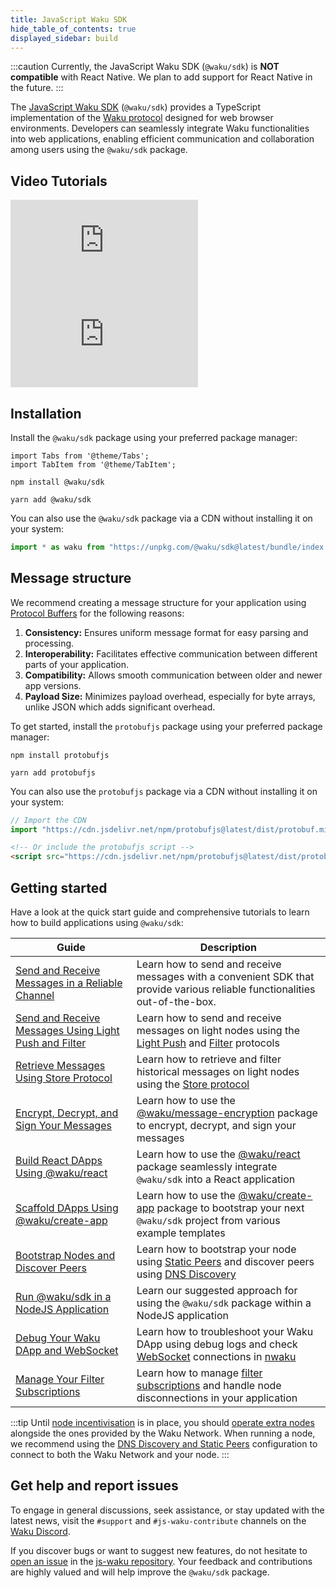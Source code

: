 ```yaml
---
title: JavaScript Waku SDK
hide_table_of_contents: true
displayed_sidebar: build
---
```


:::caution
Currently, the JavaScript Waku SDK (`@waku/sdk`) is **NOT compatible** with React Native. We plan to add support for React Native in the future.
:::

The [JavaScript Waku SDK](https://github.com/waku-org/js-waku) (`@waku/sdk`) provides a TypeScript implementation of the [Waku protocol](/) designed for web browser environments. Developers can seamlessly integrate Waku functionalities into web applications, enabling efficient communication and collaboration among users using the `@waku/sdk` package.

## Video Tutorials

<div class="video-container">
  <iframe class="yt-video two-items" src="https://www.youtube.com/embed/PYQaXCxUCwA" title="Waku Tutorial 001: Introduction to Waku" frameborder="0" allow="accelerometer; autoplay; clipboard-write; encrypted-media; gyroscope; picture-in-picture; web-share" allowfullscreen></iframe>

<iframe class="yt-video two-items" src="https://www.youtube.com/embed/sfmMcrbiX0c" title="Build a game using Waku Protocol" frameborder="0" allow="accelerometer; autoplay; clipboard-write; encrypted-media; gyroscope; picture-in-picture; web-share" allowfullscreen></iframe>
</div>

## Installation

Install the `@waku/sdk` package using your preferred package manager:

```mdx-code-block
import Tabs from '@theme/Tabs';
import TabItem from '@theme/TabItem';
```

<Tabs groupId="package-manager">
<TabItem value="npm" label="NPM">

```shell
npm install @waku/sdk
```

</TabItem>
<TabItem value="yarn" label="Yarn">

```shell
yarn add @waku/sdk
```

</TabItem>
</Tabs>

You can also use the `@waku/sdk` package via a CDN without installing it on your system:

```js
import * as waku from "https://unpkg.com/@waku/sdk@latest/bundle/index.js";
```

## Message structure

We recommend creating a message structure for your application using [Protocol Buffers](https://protobuf.dev/) for the following reasons:

1. **Consistency:** Ensures uniform message format for easy parsing and processing.
2. **Interoperability:** Facilitates effective communication between different parts of your application.
3. **Compatibility:** Allows smooth communication between older and newer app versions.
4. **Payload Size:** Minimizes payload overhead, especially for byte arrays, unlike JSON which adds significant overhead.

To get started, install the `protobufjs` package using your preferred package manager:

<Tabs groupId="package-manager">
<TabItem value="npm" label="NPM">

```shell
npm install protobufjs
```

</TabItem>
<TabItem value="yarn" label="Yarn">

```shell
yarn add protobufjs
```

</TabItem>
</Tabs>

You can also use the `protobufjs` package via a CDN without installing it on your system:

```js
// Import the CDN
import "https://cdn.jsdelivr.net/npm/protobufjs@latest/dist/protobuf.min.js";
```

```html
<!-- Or include the protobufjs script -->
<script src="https://cdn.jsdelivr.net/npm/protobufjs@latest/dist/protobuf.min.js"></script>
```

## Getting started

Have a look at the quick start guide and comprehensive tutorials to learn how to build applications using `@waku/sdk`:

| Guide                                                                                         | Description                                                                                                                                                                 |
|-----------------------------------------------------------------------------------------------|-----------------------------------------------------------------------------------------------------------------------------------------------------------------------------|
| [Send and Receive Messages in a Reliable Channel](/build/javascript/reliable-channels)        | Learn how to send and receive messages with a convenient SDK that provide various reliable functionalities out-of-the-box.                                                  |
| [Send and Receive Messages Using Light Push and Filter](/build/javascript/light-send-receive) | Learn how to send and receive messages on light nodes using the [Light Push](/learn/concepts/protocols#light-push) and [Filter](/learn/concepts/protocols#filter) protocols |
| [Retrieve Messages Using Store Protocol](/build/javascript/store-retrieve-messages)           | Learn how to retrieve and filter historical messages on light nodes using the [Store protocol](/learn/concepts/protocols#store)                                             |
| [Encrypt, Decrypt, and Sign Your Messages](/build/javascript/message-encryption)              | Learn how to use the [@waku/message-encryption](https://www.npmjs.com/package/@waku/message-encryption) package to encrypt, decrypt, and sign your messages                 |
| [Build React DApps Using @waku/react](/build/javascript/use-waku-react)                       | Learn how to use the [@waku/react](https://www.npmjs.com/package/@waku/react) package seamlessly integrate `@waku/sdk` into a React application                             |
| [Scaffold DApps Using @waku/create-app](/build/javascript/use-waku-create-app)                | Learn how to use the [@waku/create-app](https://www.npmjs.com/package/@waku/create-app) package to bootstrap your next `@waku/sdk` project from various example templates   |
| [Bootstrap Nodes and Discover Peers](/build/javascript/configure-discovery)                   | Learn how to bootstrap your node using [Static Peers](/learn/concepts/static-peers) and discover peers using [DNS Discovery](/learn/concepts/dns-discovery)                 |
| [Run @waku/sdk in a NodeJS Application](/build/javascript/run-waku-nodejs)                    | Learn our suggested approach for using the `@waku/sdk` package within a NodeJS application                                                                                  |
| [Debug Your Waku DApp and WebSocket](/build/javascript/debug-waku-dapp)                       | Learn how to troubleshoot your Waku DApp using debug logs and check [WebSocket](/learn/concepts/transports) connections in [nwaku](/run-node/)                              |
| [Manage Your Filter Subscriptions](/build/javascript/manage-filter)                           | Learn how to manage [filter subscriptions](/learn/concepts/protocols#filter) and handle node disconnections in your application                                             |

:::tip
Until [node incentivisation](/learn/research#prevention-of-denial-of-service-dos-and-node-incentivisation) is in place, you should [operate extra nodes](/#run-a-waku-node) alongside the ones provided by the Waku Network. When running a node, we recommend using the [DNS Discovery and Static Peers](/build/javascript/configure-discovery#configure-dns-discovery-and-static-peers) configuration to connect to both the Waku Network and your node.
:::

## Get help and report issues

To engage in general discussions, seek assistance, or stay updated with the latest news, visit the `#support` and `#js-waku-contribute` channels on the [Waku Discord](https://discord.waku.org).

If you discover bugs or want to suggest new features, do not hesitate to [open an issue](https://github.com/waku-org/js-waku/issues/new/) in the [js-waku repository](https://github.com/waku-org/js-waku). Your feedback and contributions are highly valued and will help improve the `@waku/sdk` package.